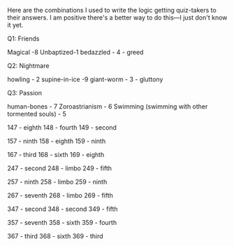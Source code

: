 Here are the combinations I used to write the logic getting quiz-takers to their answers. I am positive there's a better way to do this—I just don't know it yet.

Q1: Friends

Magical -8
Unbaptized-1
bedazzled - 4 - greed


Q2: Nightmare

howling - 2
supine-in-ice -9
giant-worm - 3 - gluttony


Q3: Passion

human-bones - 7
Zoroastrianism - 6
Swimming (swimming with other tormented souls) - 5

147 -  eighth
148 - fourth
149 - second

157 - ninth
158 - eighth
159 - ninth

167 - third
168 - sixth
169 - eighth

247 - second
248 - limbo
249 - fifth

257 - ninth
258 - limbo
259 - ninth

267 - seventh
268 - limbo
269 - fifth

347 - second
348 - second
349 - fifth

357 - seventh
358 - sixth
359 - fourth

367 - third
368 - sixth
369 - third

